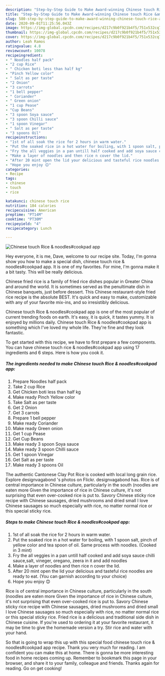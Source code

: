 ```yaml
---
description: "Step-by-Step Guide to Make Award-winning Chinese touch Rice &amp;amp; noodles#cookpad app"
title: "Step-by-Step Guide to Make Award-winning Chinese touch Rice &amp;amp; noodles#cookpad app"
slug: 580-step-by-step-guide-to-make-award-winning-chinese-touch-rice-and-amp-noodlescookpad-app
date: 2020-09-01T11:25:56.043Z
image: https://img-global.cpcdn.com/recipes/d217c9b0f921b4f5/751x532cq70/chinese-touch-rice-noodlescookpad-app-recipe-main-photo.jpg
thumbnail: https://img-global.cpcdn.com/recipes/d217c9b0f921b4f5/751x532cq70/chinese-touch-rice-noodlescookpad-app-recipe-main-photo.jpg
cover: https://img-global.cpcdn.com/recipes/d217c9b0f921b4f5/751x532cq70/chinese-touch-rice-noodlescookpad-app-recipe-main-photo.jpg
author: Leah Ramos
ratingvalue: 4.8
reviewcount: 10078
recipeingredient:
- " Noodles half pack"
- "2 cup Rice"
- " Chicken boti less than half kg"
- "Pinch Yellow color"
- " Salt as per taste"
- "2 Onion"
- "3 carrots"
- "1 bell pepper"
- " Coriander"
- " Green onion"
- "1 cup Pease"
- "Cup Beans"
- "3 spoon Soya sauce"
- "3 spoon Chilli sauce"
- "1 spoon Vinegar"
- " Salt as per taste"
- "3 spoons Oil"
recipeinstructions:
- "1st of all soak the rice for 2 hours in warm water."
- "Put the soaked rice in a hot water for boiling, with 1 spoon salt, pinch of yellow color and tea spoon of oil. Same process with noodles. (Cooked in 3 mint)"
- "Fry the all veggies in a pan untill half cooked and add soya sauce chilli sauce,salt, vineger, oregano, zeera in it and add noodles"
- "Make a layer of noodles and then rice n cover the lid."
- "After 20 mint open the lid your delicious and tasteful rice noodles are ready to eat. (You can garnish according to your choice)"
- "Hope you enjoy 😊"
categories:
- Recipe
tags:
- chinese
- touch
- rice

katakunci: chinese touch rice 
nutrition: 184 calories
recipecuisine: American
preptime: "PT14M"
cooktime: "PT30M"
recipeyield: "4"
recipecategory: Lunch

---
```



![Chinese touch Rice &amp; noodles#cookpad app](https://img-global.cpcdn.com/recipes/d217c9b0f921b4f5/751x532cq70/chinese-touch-rice-noodlescookpad-app-recipe-main-photo.jpg)

Hey everyone, it is me, Dave, welcome to our recipe site. Today, I'm gonna show you how to make a special dish, chinese touch rice &amp; noodles#cookpad app. It is one of my favorites. For mine, I'm gonna make it a bit tasty. This will be really delicious.

Chinese fried rice is a family of fried rice dishes popular in Greater China and around the world. It is sometimes served as the penultimate dish in Chinese banquets, just before dessert. This Chinese restaurant-style fried rice recipe is the absolute BEST. It&#39;s quick and easy to make, customizable with any of your favorite mix-ins, and so irresistibly delicious.

Chinese touch Rice &amp; noodles#cookpad app is one of the most popular of current trending foods on earth. It's easy, it is quick, it tastes yummy. It is enjoyed by millions daily. Chinese touch Rice &amp; noodles#cookpad app is something which I've loved my whole life. They're fine and they look fantastic.


To get started with this recipe, we have to first prepare a few components. You can have chinese touch rice &amp; noodles#cookpad app using 17 ingredients and 6 steps. Here is how you cook it.

<!--inarticleads1-->

##### The ingredients needed to make Chinese touch Rice &amp; noodles#cookpad app:

1. Prepare  Noodles half pack
1. Take 2 cup Rice
1. Get  Chicken boti less than half kg
1. Make ready Pinch Yellow color
1. Take  Salt as per taste
1. Get 2 Onion
1. Get 3 carrots
1. Prepare 1 bell pepper
1. Make ready  Coriander
1. Make ready  Green onion
1. Get 1 cup Pease
1. Get Cup Beans
1. Make ready 3 spoon Soya sauce
1. Make ready 3 spoon Chilli sauce
1. Get 1 spoon Vinegar
1. Get  Salt as per taste
1. Make ready 3 spoons Oil


The authentic Cantonese Clay Pot Rice is cooked with local long grain rice. Explore  designvagabond &#39;s photos on Flickr.  designvagabond  has. Rice is of central importance in Chinese culture, particularly in the south (noodles are eaten more Given the importance of rice in Chinese culture, it&#39;s not surprising that even over-cooked rice is put to. Savory Chinese sticky rice recipe with Chinese sausages, dried mushrooms and dried small I love Chinese sausages so much especially with rice, no matter normal rice or this special sticky rice. 

<!--inarticleads2-->

##### Steps to make Chinese touch Rice &amp; noodles#cookpad app:

1. 1st of all soak the rice for 2 hours in warm water.
1. Put the soaked rice in a hot water for boiling, with 1 spoon salt, pinch of yellow color and tea spoon of oil. Same process with noodles. (Cooked in 3 mint)
1. Fry the all veggies in a pan untill half cooked and add soya sauce chilli sauce,salt, vineger, oregano, zeera in it and add noodles
1. Make a layer of noodles and then rice n cover the lid.
1. After 20 mint open the lid your delicious and tasteful rice noodles are ready to eat. (You can garnish according to your choice)
1. Hope you enjoy 😊


Rice is of central importance in Chinese culture, particularly in the south (noodles are eaten more Given the importance of rice in Chinese culture, it&#39;s not surprising that even over-cooked rice is put to. Savory Chinese sticky rice recipe with Chinese sausages, dried mushrooms and dried small I love Chinese sausages so much especially with rice, no matter normal rice or this special sticky rice. Fried rice is a delicious and traditional side dish in Chinese cuisine. If you&#39;re used to ordering it at your favorite restaurant, it may be time to give the homemade version a try. Stir rice and water with your hand. 

So that is going to wrap this up with this special food chinese touch rice &amp; noodles#cookpad app recipe. Thank you very much for reading. I am confident you can make this at home. There is gonna be more interesting food in home recipes coming up. Remember to bookmark this page in your browser, and share it to your family, colleague and friends. Thanks again for reading. Go on get cooking!
